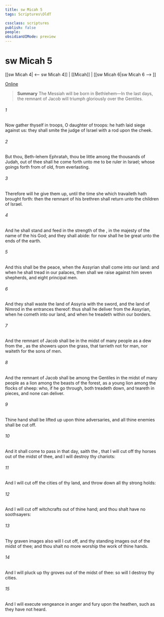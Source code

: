 ```yaml
---
title: sw Micah 5
tags: Scriptures\OldT

cssclass: scriptures
publish: false
people:
obsidianUIMode: preview
---
```


# sw Micah 5
[[sw Micah 4| <-- sw Micah 4]] | [[Micah]] | [[sw Micah 6|sw Micah 6 --> ]]

[Online](https://churchofjesuschrist.org/study/scriptures/ot/micah/5?lang=eng)

> __Summary__
The Messiah will be born in Bethlehem—In the last days, the remnant of Jacob will triumph gloriously over the Gentiles.

###### 1 
Now gather thyself in troops, O daughter of troops: he hath laid siege against us: they shall smite the judge of Israel with a rod upon the cheek.

###### 2 
But thou, Beth-lehem Ephratah,  thou be little among the thousands of Judah,  out of thee shall he come forth unto me  to be ruler in Israel; whose goings forth  from of old, from everlasting.

###### 3 
Therefore will he give them up, until the time  she which travaileth hath brought forth: then the remnant of his brethren shall return unto the children of Israel.

###### 4 
And he shall stand and feed in the strength of the , in the majesty of the name of the  his God; and they shall abide: for now shall he be great unto the ends of the earth.

###### 5 
And this  shall be the peace, when the Assyrian shall come into our land: and when he shall tread in our palaces, then shall we raise against him seven shepherds, and eight principal men.

###### 6 
And they shall waste the land of Assyria with the sword, and the land of Nimrod in the entrances thereof: thus shall he deliver  from the Assyrian, when he cometh into our land, and when he treadeth within our borders.

###### 7 
And the remnant of Jacob shall be in the midst of many people as a dew from the , as the showers upon the grass, that tarrieth not for man, nor waiteth for the sons of men.

###### 8 
And the remnant of Jacob shall be among the Gentiles in the midst of many people as a lion among the beasts of the forest, as a young lion among the flocks of sheep: who, if he go through, both treadeth down, and teareth in pieces, and none can deliver.

###### 9 
Thine hand shall be lifted up upon thine adversaries, and all thine enemies shall be cut off.

###### 10 
And it shall come to pass in that day, saith the , that I will cut off thy horses out of the midst of thee, and I will destroy thy chariots:

###### 11 
And I will cut off the cities of thy land, and throw down all thy strong holds:

###### 12 
And I will cut off witchcrafts out of thine hand; and thou shalt have no  soothsayers:

###### 13 
Thy graven images also will I cut off, and thy standing images out of the midst of thee; and thou shalt no more worship the work of thine hands.

###### 14 
And I will pluck up thy groves out of the midst of thee: so will I destroy thy cities.

###### 15 
And I will execute vengeance in anger and fury upon the heathen, such as they have not heard.

